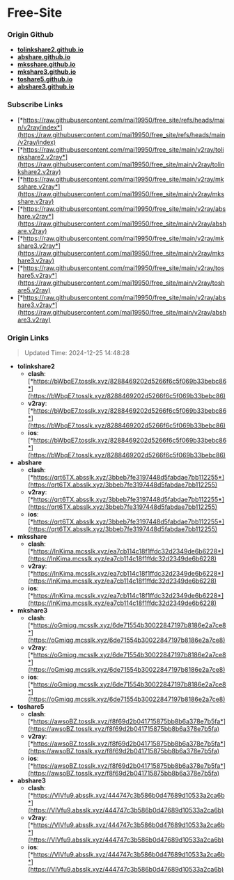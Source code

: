 # Free-Site

### Origin Github

- [**tolinkshare2.github.io**](https://github.com/tolinkshare2/tolinkshare2.github.io)
- [**abshare.github.io**](https://github.com/abshare/abshare.github.io)
- [**mksshare.github.io**](https://github.com/mksshare/mksshare.github.io)
- [**mkshare3.github.io**](https://github.com/mkshare3/mkshare3.github.io)
- [**toshare5.github.io**](https://github.com/toshare5/toshare5.github.io)
- [**abshare3.github.io**](https://github.com/abshare3/abshare3.github.io)

### Subscribe Links

- [*https://raw.githubusercontent.com/mai19950/free_site/refs/heads/main/v2ray/index*](https://raw.githubusercontent.com/mai19950/free_site/refs/heads/main/v2ray/index)
- [*https://raw.githubusercontent.com/mai19950/free_site/main/v2ray/tolinkshare2.v2ray*](https://raw.githubusercontent.com/mai19950/free_site/main/v2ray/tolinkshare2.v2ray)
- [*https://raw.githubusercontent.com/mai19950/free_site/main/v2ray/mksshare.v2ray*](https://raw.githubusercontent.com/mai19950/free_site/main/v2ray/mksshare.v2ray)
- [*https://raw.githubusercontent.com/mai19950/free_site/main/v2ray/abshare.v2ray*](https://raw.githubusercontent.com/mai19950/free_site/main/v2ray/abshare.v2ray)
- [*https://raw.githubusercontent.com/mai19950/free_site/main/v2ray/mkshare3.v2ray*](https://raw.githubusercontent.com/mai19950/free_site/main/v2ray/mkshare3.v2ray)
- [*https://raw.githubusercontent.com/mai19950/free_site/main/v2ray/toshare5.v2ray*](https://raw.githubusercontent.com/mai19950/free_site/main/v2ray/toshare5.v2ray)
- [*https://raw.githubusercontent.com/mai19950/free_site/main/v2ray/abshare3.v2ray*](https://raw.githubusercontent.com/mai19950/free_site/main/v2ray/abshare3.v2ray)

### Origin Links

> Updated Time: 2024-12-25 14:48:28

- **tolinkshare2**
  - **clash**: [*https://bWbqE7.tosslk.xyz/8288469202d5266f6c5f069b33bebc86*](https://bWbqE7.tosslk.xyz/8288469202d5266f6c5f069b33bebc86)
  - **v2ray**: [*https://bWbqE7.tosslk.xyz/8288469202d5266f6c5f069b33bebc86*](https://bWbqE7.tosslk.xyz/8288469202d5266f6c5f069b33bebc86)
  - **ios**: [*https://bWbqE7.tosslk.xyz/8288469202d5266f6c5f069b33bebc86*](https://bWbqE7.tosslk.xyz/8288469202d5266f6c5f069b33bebc86)
- **abshare**
  - **clash**: [*https://qrt6TX.absslk.xyz/3bbeb7fe3197448d5fabdae7bb112255*](https://qrt6TX.absslk.xyz/3bbeb7fe3197448d5fabdae7bb112255)
  - **v2ray**: [*https://qrt6TX.absslk.xyz/3bbeb7fe3197448d5fabdae7bb112255*](https://qrt6TX.absslk.xyz/3bbeb7fe3197448d5fabdae7bb112255)
  - **ios**: [*https://qrt6TX.absslk.xyz/3bbeb7fe3197448d5fabdae7bb112255*](https://qrt6TX.absslk.xyz/3bbeb7fe3197448d5fabdae7bb112255)
- **mksshare**
  - **clash**: [*https://InKima.mcsslk.xyz/ea7cb114c18f1ffdc32d2349de6b6228*](https://InKima.mcsslk.xyz/ea7cb114c18f1ffdc32d2349de6b6228)
  - **v2ray**: [*https://InKima.mcsslk.xyz/ea7cb114c18f1ffdc32d2349de6b6228*](https://InKima.mcsslk.xyz/ea7cb114c18f1ffdc32d2349de6b6228)
  - **ios**: [*https://InKima.mcsslk.xyz/ea7cb114c18f1ffdc32d2349de6b6228*](https://InKima.mcsslk.xyz/ea7cb114c18f1ffdc32d2349de6b6228)
- **mkshare3**
  - **clash**: [*https://oGmiqg.mcsslk.xyz/6de71554b30022847197b8186e2a7ce8*](https://oGmiqg.mcsslk.xyz/6de71554b30022847197b8186e2a7ce8)
  - **v2ray**: [*https://oGmiqg.mcsslk.xyz/6de71554b30022847197b8186e2a7ce8*](https://oGmiqg.mcsslk.xyz/6de71554b30022847197b8186e2a7ce8)
  - **ios**: [*https://oGmiqg.mcsslk.xyz/6de71554b30022847197b8186e2a7ce8*](https://oGmiqg.mcsslk.xyz/6de71554b30022847197b8186e2a7ce8)
- **toshare5**
  - **clash**: [*https://awsoBZ.tosslk.xyz/f8f69d2b041715875bb8b6a378e7b5fa*](https://awsoBZ.tosslk.xyz/f8f69d2b041715875bb8b6a378e7b5fa)
  - **v2ray**: [*https://awsoBZ.tosslk.xyz/f8f69d2b041715875bb8b6a378e7b5fa*](https://awsoBZ.tosslk.xyz/f8f69d2b041715875bb8b6a378e7b5fa)
  - **ios**: [*https://awsoBZ.tosslk.xyz/f8f69d2b041715875bb8b6a378e7b5fa*](https://awsoBZ.tosslk.xyz/f8f69d2b041715875bb8b6a378e7b5fa)
- **abshare3**
  - **clash**: [*https://VIVfu9.absslk.xyz/444747c3b586b0d47689d10533a2ca6b*](https://VIVfu9.absslk.xyz/444747c3b586b0d47689d10533a2ca6b)
  - **v2ray**: [*https://VIVfu9.absslk.xyz/444747c3b586b0d47689d10533a2ca6b*](https://VIVfu9.absslk.xyz/444747c3b586b0d47689d10533a2ca6b)
  - **ios**: [*https://VIVfu9.absslk.xyz/444747c3b586b0d47689d10533a2ca6b*](https://VIVfu9.absslk.xyz/444747c3b586b0d47689d10533a2ca6b)

